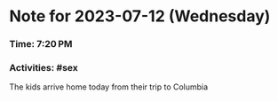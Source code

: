 # Note for 2023-07-12 (Wednesday)
### Time: 7:20 PM
### Activities: #sex

The kids arrive home today from their trip to Columbia
